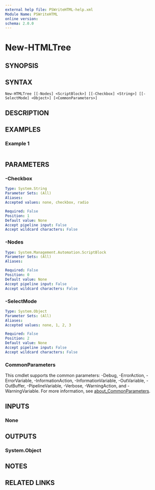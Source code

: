 ```yaml
---
external help file: PSWriteHTML-help.xml
Module Name: PSWriteHTML
online version:
schema: 2.0.0
---
```


# New-HTMLTree

## SYNOPSIS


## SYNTAX

```
New-HTMLTree [[-Nodes] <ScriptBlock>] [[-Checkbox] <String>] [[-SelectMode] <Object>] [<CommonParameters>]
```

## DESCRIPTION


## EXAMPLES

### Example 1
```powershell

```



## PARAMETERS

### -Checkbox


```yaml
Type: System.String
Parameter Sets: (All)
Aliases:
Accepted values: none, checkbox, radio

Required: False
Position: 1
Default value: None
Accept pipeline input: False
Accept wildcard characters: False
```

### -Nodes


```yaml
Type: System.Management.Automation.ScriptBlock
Parameter Sets: (All)
Aliases:

Required: False
Position: 0
Default value: None
Accept pipeline input: False
Accept wildcard characters: False
```

### -SelectMode


```yaml
Type: System.Object
Parameter Sets: (All)
Aliases:
Accepted values: none, 1, 2, 3

Required: False
Position: 2
Default value: None
Accept pipeline input: False
Accept wildcard characters: False
```

### CommonParameters
This cmdlet supports the common parameters: -Debug, -ErrorAction, -ErrorVariable, -InformationAction, -InformationVariable, -OutVariable, -OutBuffer, -PipelineVariable, -Verbose, -WarningAction, and -WarningVariable. For more information, see [about_CommonParameters](http://go.microsoft.com/fwlink/?LinkID=113216).

## INPUTS

### None

## OUTPUTS

### System.Object
## NOTES

## RELATED LINKS
